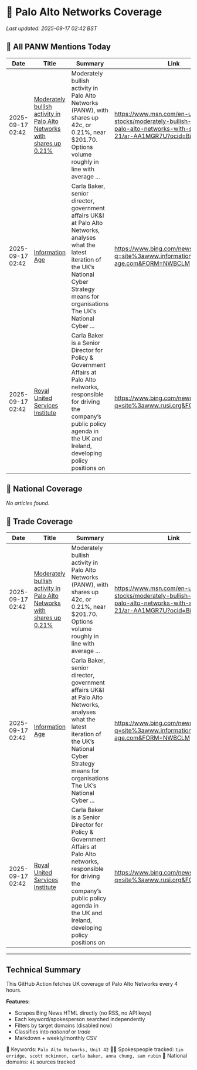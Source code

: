 # 🔐 Palo Alto Networks Coverage

_Last updated: 2025-09-17 02:42 BST_

## 📌 All PANW Mentions Today

| Date | Title | Summary | Link |
|------|--------|---------|------|
| 2025-09-17 02:42 | [Moderately bullish activity in Palo Alto Networks with shares up 0.21%](https://www.msn.com/en-us/money/top-stocks/moderately-bullish-activity-in-palo-alto-networks-with-shares-up-0-21/ar-AA1MGR7U?ocid=BingNewsVerp) | Moderately bullish activity in Palo Alto Networks (PANW), with shares up 42c, or 0.21%, near $201.70. Options volume roughly in line with average ... | https://www.msn.com/en-us/money/top-stocks/moderately-bullish-activity-in-palo-alto-networks-with-shares-up-0-21/ar-AA1MGR7U?ocid=BingNewsVerp |
| 2025-09-17 02:42 | [Information Age](https://www.bing.com/news/search?q=site%3awww.information-age.com&FORM=NWBCLM) | Carla Baker, senior director, government affairs UK&I at Palo Alto Networks, analyses what the latest iteration of the UK’s National Cyber Strategy means for organisations The UK’s National Cyber ... | https://www.bing.com/news/search?q=site%3awww.information-age.com&FORM=NWBCLM |
| 2025-09-17 02:42 | [Royal United Services Institute](https://www.bing.com/news/search?q=site%3awww.rusi.org&FORM=NWBCLM) | Carla Baker is a Senior Director for Policy & Government Affairs at Palo Alto networks, responsible for driving the company’s public policy agenda in the UK and Ireland, developing policy positions on | https://www.bing.com/news/search?q=site%3awww.rusi.org&FORM=NWBCLM |

## 📰 National Coverage

_No articles found._

## 📘 Trade Coverage

| Date | Title | Summary | Link |
|------|--------|---------|------|
| 2025-09-17 02:42 | [Moderately bullish activity in Palo Alto Networks with shares up 0.21%](https://www.msn.com/en-us/money/top-stocks/moderately-bullish-activity-in-palo-alto-networks-with-shares-up-0-21/ar-AA1MGR7U?ocid=BingNewsVerp) | Moderately bullish activity in Palo Alto Networks (PANW), with shares up 42c, or 0.21%, near $201.70. Options volume roughly in line with average ... | https://www.msn.com/en-us/money/top-stocks/moderately-bullish-activity-in-palo-alto-networks-with-shares-up-0-21/ar-AA1MGR7U?ocid=BingNewsVerp |
| 2025-09-17 02:42 | [Information Age](https://www.bing.com/news/search?q=site%3awww.information-age.com&FORM=NWBCLM) | Carla Baker, senior director, government affairs UK&I at Palo Alto Networks, analyses what the latest iteration of the UK’s National Cyber Strategy means for organisations The UK’s National Cyber ... | https://www.bing.com/news/search?q=site%3awww.information-age.com&FORM=NWBCLM |
| 2025-09-17 02:42 | [Royal United Services Institute](https://www.bing.com/news/search?q=site%3awww.rusi.org&FORM=NWBCLM) | Carla Baker is a Senior Director for Policy & Government Affairs at Palo Alto networks, responsible for driving the company’s public policy agenda in the UK and Ireland, developing policy positions on | https://www.bing.com/news/search?q=site%3awww.rusi.org&FORM=NWBCLM |


---

## Technical Summary

This GitHub Action fetches UK coverage of Palo Alto Networks every 4 hours.

**Features:**
- Scrapes Bing News HTML directly (no RSS, no API keys)
- Each keyword/spokesperson searched independently
- Filters by target domains (disabled now)
- Classifies into _national_ or _trade_
- Markdown + weekly/monthly CSV

📌 Keywords: `Palo Alto Networks, Unit 42`
🧑‍💼 Spokespeople tracked: `tim erridge, scott mckinnon, carla baker, anna chung, sam rubin`
📰 National domains: `41` sources tracked

